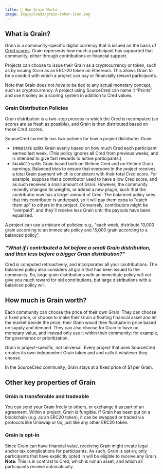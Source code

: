 ```yaml
---
title: 🌾 How Grain Works
image: img/uploads/grain-token-icon.png
---
```


## What is Grain?

Grain is a community-specific digital currency that is issued on the basis of
[Cred scores](https://sourcecred.io/docs/beta/cred). Grain represents how much a
participant has supported that community, either through contributions or
financial support.

Projects can choose to issue their Grain as a cryptocurrency or token, such as
by issuing Grain as an ERC-20 token on Ethereum. This allows Grain to be a
conduit with which a project can pay or financially reward participants.

Note that Grain does not _have_ to be tied to any actual monetary concept, such
as cryptocurrency. A project using SourceCred can name it “Points” and use it
solely as a scoring system in addition to Cred values.

### Grain Distribution Policies

Grain distribution is a two-step process in which the Cred is recomputed (so
scores are as fresh as possible), and Grain is then distributed based on those
Cred scores.

SourceCred currently has two policies for how a project distributes Grain:

- `IMMEDIATE` splits Grain evenly based on how much Cred each participant earned
  last week. (This policy ignores all Cred from previous weeks, and is intended
  to give fast rewards to active participants.)
- `BALANCED` splits Grain based both on lifetime Cred and on lifetime Grain
  earnings. Balanced tries to ensure that everyone in the project receives a
  total Grain payment which is consistent with their total Cred score. For
  example, suppose that a contributor used to have a low Cred score, and as such
  received a small amount of Grain. However, the community recently changed its
  weights, or added a new plugin, such that the contributor now has a larger
  amount of Cred. The balanced policy sees that this contributor is underpaid,
  so it will pay them extra to "catch them up" to others in the project.
  Conversely, contributors might be "overpaid", and they'll receive less Grain
  until the payouts have been equalized.

A project can use a mixture of policies: e.g., "each week, distribute 10,000
grain according to an immediate policy and 15,000 grain according to a balanced
policy".

### _“What if I contributed a lot before a small Grain distribution, and then less before a bigger Grain distribution?”_

Cred is computed retroactively, and incorporates all your contributions. The
balanced policy also considers all grain that has been issued to the community.
So, large grain distributions with an immediate policy will not give you much
reward for old contributions, but large distributions with a balanced policy
will.

## How much is Grain worth?

Each community can choose the price of their own Grain. They can choose a fixed
price, or choose to make their Grain a floating financial asset and let the
market decide the price; their Grain would then fluctuate in price based on
supply and demand. They can also choose for Grain to have no monetary value, and
instead only use it within their community: for example, for governance or
prioritization.

Grain is project-specific, not universal. Every project that uses SourceCred
creates its own independent Grain token and and calls it whatever they choose.

In the SourceCred community, Grain stays at a fixed price of \$1 per Grain.

## Other key properties of Grain

### Grain is transferable and tradeable

You can send your Grain freely to others, or exchange it as part of an
agreement. Within a project, Grain is fungible. If Grain has been put on a
blockchain (e.g. as an ERC20 token), it can be swapped or traded via protocols
like Uniswap or 0x, just like any other ERC20 token.

### Grain is opt-in

Since Grain can have financial value, receiving Grain might create legal and/or
tax complications for participants. As such, Grain is opt-in; only participants
that have explicitly opted in will be eligible to receive any Grain. **Note:**
This is in contrast to Cred, which is _not_ an asset, and which all participants
receive automatically.
